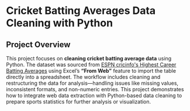 # Cricket Batting Averages Data Cleaning with Python

## Project Overview

This project focuses on **cleaning cricket batting average data** using Python. The dataset was sourced from [ESPN cricinfo's Highest Career Batting Averages](https://www.espncricinfo.com/records/highest-career-batting-average-282910) using Excel’s **“From Web”** feature to import the table directly into a spreadsheet. The workflow includes cleaning and restructuring the data for analysis—handling issues like missing values, inconsistent formats, and non-numeric entries. This project demonstrates how to integrate web data extraction with Python-based data cleaning to prepare sports statistics for further analysis or visualization.
